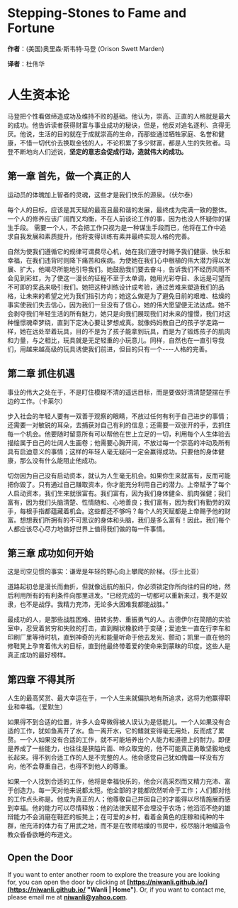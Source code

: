 Stepping-Stones to Fame and Fortune
===================================

**作者**：(美国)奥里森·斯韦特·马登 (Orison Swett Marden) 

**译者**：杜伟华

# 人生资本论

马登把个性看做缔造成功及维持不败的基础。他认为，崇高、正直的人格就是最大的成功。他告诉读者获得财富与事业成功的秘诀，但是，他反对追名逐利、贪得无厌。他说，生活的目的就在于成就崇高的生命，而那些通过牺牲家庭、名誉和健康，不惜一切代价去换取金钱的人，不论积累了多少财富，都是人生的失败者。马登不断地向人们述说，**坚定的意志会促成行动，造就伟大的成功。**

## 第一章 首先，做一个真正的人

运动员的体魄加上智者的灵魂，这些才是我们快乐的源泉。（伏尔泰）

每个人的目标，应该是其天赋的最高且最和谐的发展，最终成为完满一致的整体。
一个人的修养应该广阔而又均衡，不在人前谈论工作的事，因为也没人怀疑你的谋生手段。
需要一个人，不会把工作只视为是一种谋生手段而已，他将在工作中追求自我发展和素质提升，他将变得训练有素并最终实现人格的完善。

自然为使我们遵循它的规律可谓费尽心机，她在我们遵守时赐予我们健康、快乐和幸福，在我们违背时则降下痛苦和疾病。为使她在我们心中根植的伟大潜力得以发展、扩大，他竭尽所能地引导我们。她鼓励我们要去奋斗，告诉我们不经历风雨不会见到彩虹，为了使这一漫长的征程不至于太单调，她用光彩夺目、永远是可望而不可即的奖品来吸引我们。她把这种训练设计成考验，通过苦难来塑造我们的品格，让未来的希望之光为我们指引方向；她这么做是为了避免目前的艰难、枯燥的事实使我们失去信心，因为我们一旦没有了信心，她的伟大愿望便无法达成。她不会剥夺我们年轻生活的所有魅力，她只是向我们展现我们对未来的憧憬，我们对这种憧憬魂牵梦绕，直到下定决心要让梦想成真。就像妈妈教自己的孩子学走路一样，她在远处举着玩具，目的不是为了孩子能拿到玩具，而是为了锻炼孩子的肌肉和力量，与之相比，玩具就是无足轻重的小玩意儿。同样，自然也在一直引导我们，用越来越高级的玩具诱使我们前进，但目的只有一个----人格的完善。

## 第二章 抓住机遇

事业的伟大之处在于，不是盯住模糊不清的遥远目标，而是要做好清清楚楚摆在手边的工作。（卡莱尔）

步入社会的年轻人要有一双善于观察的眼睛，不放过任何有利于自己进步的事情；还需要一对敏锐的耳朵，去捕获对自己有利的信息；还需要一双张开的手，去抓住每一个机会。他要随时留意所有可以帮他在世上立足的一切，利用每个人生体验去描绘属于自己的壮阔人生画卷；他需要心胸开阔，不放过每一个崇高的冲动及所有具有启迪意义的事情；这样的年轻人毫无疑问一定会赢得成功。只要他的身体健康，那么没有什么能阻止他成功。

切勿因为自己没有启动资本，就认为人生毫无机会。如果你生来就富有，反而可能把你毁了。只有通过自己赚取资本，你才能充分利用自己的潜力。上帝赋予了每个人启动资本，我们生来就很富有。我们富有，因为我们身体健全、肌肉强健；我们富有，因为我们头脑清楚、性情随和、心地善良；我们富有，因为我们有勤劳的双手，每根手指都蕴藏着机会。这些都还不够吗？每个人的天赋都是上帝赐予他的财富。想想我们所拥有的不可思议的身体和头脑，我们是多么富有！因此，我们每个人都应该尽心尽力地做好世界上值得我们做的每一件事情。

## 第三章 成功如何开始

这是司空见惯的事实：谦卑是年轻的野心向上攀爬的阶梯。（莎士比亚）

道路起初总是漫长而曲折，但就像远航的船只，你必须锁定你所向往的目的地，然后利用所有的有利条件向那里进发。“已经完成的一切都可以重新来过，我不是奴隶，也不是战俘。我精力充沛，无论多大困难我都能战胜。”

最成功的人，是那些战胜困难、扭转劣势、重振勇气的人。古德伊尔在简陋的实验室中，忍受着贫穷和失败的打击，直到糊状橡胶终于变硬；爱迪生一直在行李车和印刷厂里等待时机，直到神奇的光和能量听命于他去发光、颤动；凯里一直在他的修鞋凳上孕育着伟大的目标，直到他最终带着爱的使命来到蒙昧的印度。这些人是真正成功的最好榜样。

## 第四章 不得其所

人生的最高奖赏、最大幸运在于，一个人生来就偏执地有所追求，这将为他赢得职业和幸福。（爱默生）

如果得不到合适的位置，许多人会卑微得被人误认为是低能儿。一个人如果没有合适的工作，犹如鱼离开了水。鱼一离开水，它的鳍就变得毫无用处，反而成了累赘。一个人如果没有合适的工作，就不可能培养出个人能力和道德上的耐力。即便是养成了一些能力，也往往是狭隘片面、哗众取宠的，他不可能真正勇敢坚毅地成长起来。得不到合适工作的人是不完整的人。他会感觉自己犹如傀儡一样没有方向，他不会尊重自己，也得不到他人的尊重。

如果一个人找到合适的工作，他将是幸福快乐的，他会兴高采烈而又精力充沛、富于创造力。每一天对他来说都太短。他全部的才能都欣然听命于工作；人们都对他的工作点头称是。他成为真正的人；他尊敬自己并因自己的才能得以尽情施展而感到幸福。他的能力可以尽情释放：他的法律天赋不会埋没于农场；他滔滔不绝的雄辩能力不会消磨在鞋匠的板凳上；在可爱的乡村，看着金黄色的庄稼和纯种的牛群，他充沛的体力有了用武之地，而不是在牧师枯燥的书房中，绞尽脑汁地编造令教众昏昏欲睡的布道文。

## Open the Door

If you want to enter another room to explore the treasure you are looking for, you can open the door by clicking at **[https://niwanli.github.io/](https://niwanli.github.io/ "Wanli | Home")**. Or, if you want to contact me, please email me at **niwanli@yahoo.com**.


